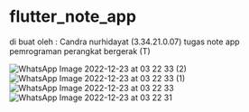 # flutter_note_app
di buat oleh :
Candra nurhidayat (3.34.21.0.07)
tugas note app pemrograman perangkat bergerak (T)


![WhatsApp Image 2022-12-23 at 03 22 33 (2)](https://user-images.githubusercontent.com/117359556/209209564-d9674c1f-90ac-4595-8e43-fe887d71c48f.jpeg)
![WhatsApp Image 2022-12-23 at 03 22 33 (1)](https://user-images.githubusercontent.com/117359556/209209566-cfe1e7e6-6529-46f2-b903-2d33cad5e69b.jpeg)
![WhatsApp Image 2022-12-23 at 03 22 33](https://user-images.githubusercontent.com/117359556/209209569-1ce90af1-29b8-4ca3-8372-3561b0f4922b.jpeg)
![WhatsApp Image 2022-12-23 at 03 22 31](https://user-images.githubusercontent.com/117359556/209210175-1ab1f60d-5771-40b8-a9d5-cbdf744d1a14.jpeg)
